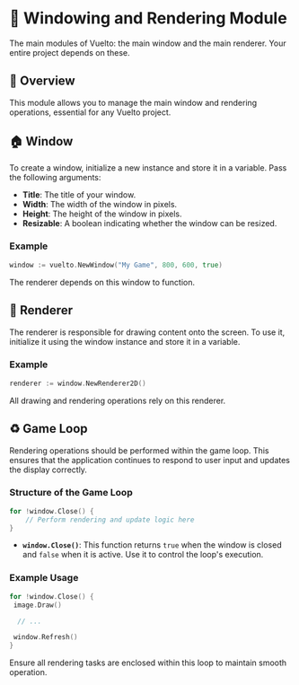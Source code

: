 # 🎥 Windowing and Rendering Module

The main modules of Vuelto: the main window and the main renderer. Your entire project depends on these.

## 🌆 Overview

This module allows you to manage the main window and rendering operations, essential for any Vuelto project.

## 🏠 Window

To create a window, initialize a new instance and store it in a variable. Pass the following arguments:

- **Title**: The title of your window.
- **Width**: The width of the window in pixels.
- **Height**: The height of the window in pixels.
- **Resizable**: A boolean indicating whether the window can be resized.

### Example

```go
window := vuelto.NewWindow("My Game", 800, 600, true)
```

The renderer depends on this window to function.

## 🌈 Renderer

The renderer is responsible for drawing content onto the screen. To use it, initialize it using the window instance and store it in a variable.

### Example

```go
renderer := window.NewRenderer2D()
```

All drawing and rendering operations rely on this renderer.

## ♻️ Game Loop

Rendering operations should be performed within the game loop. This ensures that the application continues to respond to user input and updates the display correctly.

### Structure of the Game Loop

```go
for !window.Close() {
    // Perform rendering and update logic here
}
```

- **`window.Close()`**: This function returns `true` when the window is closed and `false` when it is active. Use it to control the loop's execution.

### Example Usage

```go
for !window.Close() {
 image.Draw()

  // ...

 window.Refresh()
}
```

Ensure all rendering tasks are enclosed within this loop to maintain smooth operation.
